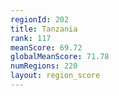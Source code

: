 ```yaml
---
regionId: 202
title: Tanzania
rank: 117
meanScore: 69.72
globalMeanScore: 71.78
numRegions: 220
layout: region_score
---
```

